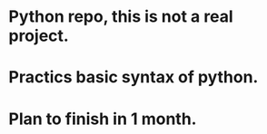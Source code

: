 # Python repo, this is not a real project.
# Practics basic syntax of python.
# Plan to finish in 1 month.
